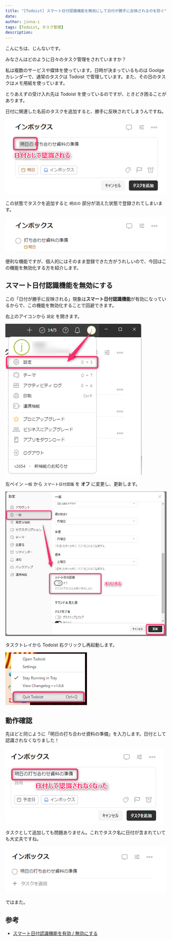```yaml
---
title: "[Todoist] スマート日付認識機能を無効にして日付が勝手に反映されるのを防ぐ"
date: 
author: jinna-i
tags: [Todoist, タスク管理]
description: 
---
```


こんにちは、じんないです。

みなさんはどのように日々のタスク管理をされていますか？

私は複数のサービスや媒体を使っています。日時が決まっているものは Goolge カレンダーで、通常のタスクは Todoist で管理しています。また、その日のタスクはメモ用紙を使っています。

とりあえずの受け入れ先は Todoist を使っているのですが、ときどき困ることがあります。

日付に関連した名前のタスクを追加すると、勝手に反映されてしまうんですね。

![](images/001.png)

この状態でタスクを追加すると `明日の` 部分が消えた状態で登録されてしまいます。

![](images/002.png)

便利な機能ですが、個人的にはそのまま登録できた方がうれしいので、今回はこの機能を無効化する方を紹介します。

## スマート日付認識機能を無効にする

この「日付が勝手に反映される」現象は**スマート日付認識機能**が有効になっているからで、この機能を無効化することで回避できます。

右上のアイコンから `設定` を開きます。

![](images/003.png)

左ペイン `一般` から `スマート日付認識` を **オフ** に変更し、更新します。

![](images/004.png)

タスクトレイから Todoist 右クリックし再起動します。

![](images/005.png)

## 動作確認

先ほどと同じように「明日の打ち合わせ資料の準備」を入力します。日付として認識されなくなりました！

![](images/006.png)

タスクとして追加しても問題ありません。これでタスク名に日付が含まれていても大丈夫ですね。

![](images/007.png)

ではまた。

## 参考

- [スマート日付認識機能を有効 / 無効にする](https://todoist.com/ja/help/articles/enabledisable-smart-date-recognition)

